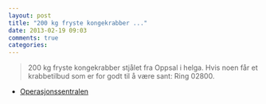 ```yaml
---
layout: post
title: "200 kg fryste kongekrabber ..."
date: 2013-02-19 09:03
comments: true
categories: 
---
```

> 200 kg fryste kongekrabber stjålet fra Oppsal i helga. Hvis noen får et krabbetilbud som er for godt til å være sant: Ring 02800.
- [Operasjonssentralen](https://twitter.com/oslopolitiops/statuses/303912612607975424)
